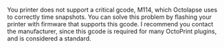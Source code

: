 You printer does not support a critical gcode, M114, which Octolapse uses to correctly time snapshots.  You can solve this problem by flashing your printer with firmware that supports this gcode.  I recommend you contact the manufacturer, since this gcode is required for many OctoPrint plugins, and is considered a standard.
